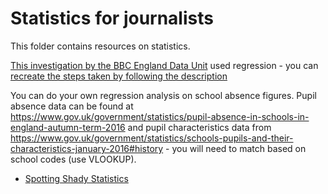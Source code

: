 # Statistics for journalists

This folder contains resources on statistics.

[This investigation by the BBC England Data Unit](http://www.bbc.co.uk/news/uk-england-40131277) used regression - you can [recreate the steps taken by following the description](https://github.com/BBC-Data-Unit/unsolved-crime/blob/master/regression.md)

You can do your own regression analysis on school absence figures. Pupil absence data can be found at https://www.gov.uk/government/statistics/pupil-absence-in-schools-in-england-autumn-term-2016 and pupil characteristics data from https://www.gov.uk/government/statistics/schools-pupils-and-their-characteristics-january-2016#history - you will need to match based on school codes (use VLOOKUP).

* [Spotting Shady Statistics](https://www.theopennotebook.com/2017/12/05/spotting-shady-statistics/)

